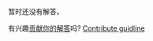 
暂时还没有解答。

有兴趣[贡献你的解答](https://github.com/BFEdev/BFE.dev-solutions/blob/main/problem/Generate-Fibonacci-Number-with-recursion_zh.md)吗? [Contribute guidline](https://github.com/BFEdev/BFE.dev-solutions#how-to-contribute)
